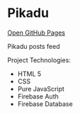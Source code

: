 # Pikadu
[Open GitHub Pages](http://smeshchankin.github.io/slicing-pikadu)

Pikadu posts feed

Project Technologies:
* HTML 5
* CSS
* Pure JavaScript
* Firebase Auth
* Firebase Database